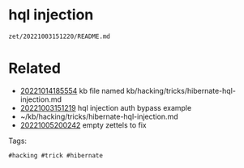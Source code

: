 # hql injection

` zet/20221003151220/README.md `

# Related

- [20221014185554](/zet/20221014185554/README.md) kb file named kb/hacking/tricks/hibernate-hql-injection.md
- [20221003151219](/zet/20221003151219/README.md) hql injection auth bypass example
- ~/kb/hacking/tricks/hibernate-hql-injection.md
- [20221005200242](/zet/20221005200242/README.md) empty zettels to fix

Tags:

    #hacking #trick #hibernate 
